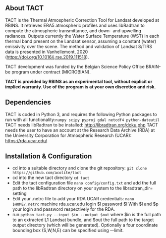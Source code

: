 ## About TACT
TACT is the Thermal Atmospheric Correction Tool for Landsat developed at RBINS. It retrieves ERA5 atmospheric profiles and uses libRadtran to compute the atmospheric transmittance, and down- and upwelling radiances. Outputs currently the Water Surface Temperature (WST) in each thermal band present on the Landsat sensor, assuming a constant (water) emissivity over the scene. The method and validation of Landsat 8/TIRS data is presented in Vanhellemont, 2020 (https://doi.org/10.1016/j.rse.2019.111518).

TACT development was funded by the Belgian Science Policy Office BRAIN-be program under contract (MICROBIAN). 

**TACT is provided by RBINS as an experimental tool, without explicit or implied warranty. Use of the program is at your own discretion and risk.**

## Dependencies
TACT is coded in Python 3, and requires the following Python packages to run with all functionality:`numpy scipy pyproj gdal netcdf4 python-dateutil`
TACT needs libRadtran to be installed: http://libradtran.org/doku.php 
TACT needs the user to have an account at the Research Data Archive (RDA) at the University Corporation for Atmospheric Research (UCAR): https://rda.ucar.edu/

## Installation & Configuration
* cd into a suitable directory and clone the git repository: `git clone https://github.com/acolite/tact`
* cd into the new tact directory `cd tact`
* Edit the tact configuration file `nano config/config.txt` and add the full path to the libRadtran directory on your system to the libradtran_dir= setting
* Edit your .netrc file to add your RDA UCAR credentials: `nano $HOME/.netrc`
    machine rda.ucar.edu
    login $l
    password $l
With $l and $p your login and password respectively for the RDA.
* run `python tact.py --input $in --output $out` where $in is the full path to an extracted L1 Landsat bundle, and $out the full path to the target output directory (which will be generated). Optionally a four coordinate bounding box (S,W,N,E) can be specified using --limit.
